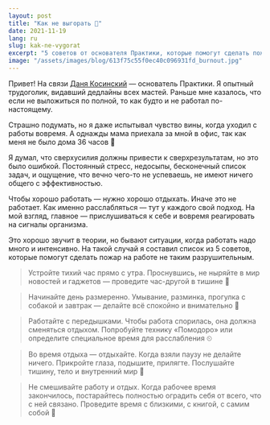 ```yaml
---
layout: post
title: "Как не выгорать 🧯"
date: 2021-11-19
lang: ru
slug: kak-ne-vygorat
excerpt: "5 советов от основателя Практики, которые помогут сделать пожар на работе не таким разрушительным."
image: "/assets/images/blog/613f75c55f0ec40c096931fd_burnout.jpg"
---
```


<p>Привет! На связи <a href="http://facebook.com/kosinsky" target="_blank">Даня Косинский</a> — основатель Практики.&nbsp;Я опытный трудоголик, видавший дедлайны всех мастей. Раньше мне казалось, что если не выложиться по полной, то как будто и не работал по-настоящему.</p><p>Страшно подумать, но я даже испытывал чувство вины, когда уходил с работы вовремя. А однажды мама приехала за мной в офис, так как меня не было дома 36 часов 😬</p><p>Я думал, что сверхусилия должны привести к сверхрезультатам, но это было ошибкой. Постоянный стресс, недосыпы, бесконечный список задач, и ощущение, что вечно чего-то не успеваешь, не имеют ничего общего с эффективностью.</p><p>Чтобы хорошо работать — нужно хорошо отдыхать. Иначе это не работает. Как именно расслабляться — тут у каждого свой подход. На мой взгляд, главное — прислушиваться к себе и вовремя реагировать на сигналы организма.</p><p>Это хорошо звучит в теории, но бывают ситуации, когда работать надо много и интенсивно. На такой случай я составил список из 5 советов, которые помогут сделать пожар на работе не таким разрушительным.</p><blockquote>Устройте тихий час прямо с утра. Проснувшись, не ныряйте в мир новостей и гаджетов — проведите час-другой в тишине 🤫</blockquote><blockquote>Начинайте день размеренно. Умывание, разминка, прогулка с собакой и завтрак — делайте всё спокойно и внимательно 🐌</blockquote><blockquote>Работайте с передышками. Чтобы работа спорилась, она должна сменяться отдыхом. Попробуйте технику «Помодоро» или определите специальное время для расслабления ⏲</blockquote><blockquote>Во время отдыха — отдыхайте. Когда взяли паузу не делайте ничего. Прикройте глаза, подышите, прилягте. Послушайте тишину, тело и внутренний мир 📵</blockquote><blockquote>Не смешивайте работу и отдых. Когда рабочее время закончилось, постарайтесь полностью оградить себя от всего, что с ней связано. Проведите время с близкими, с книгой, с самим собой 🙏</blockquote>
